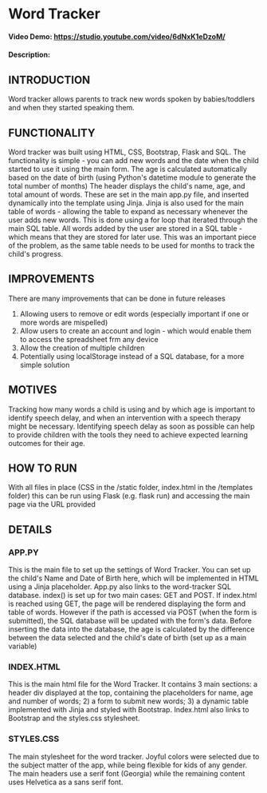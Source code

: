 # Word Tracker
#### Video Demo:  <https://studio.youtube.com/video/6dNxK1eDzoM/>
#### Description:

## INTRODUCTION
Word tracker allows parents to track new words spoken by babies/toddlers and when they started speaking them.

## FUNCTIONALITY
Word tracker was built using HTML, CSS, Bootstrap, Flask and SQL.
The functionality is simple - you can add new words and the date when the child started to use it using the main form.
The age is calculated automatically based on the date of birth (using Python's datetime module to generate the total number of months)
The header displays the child's name, age, and total amount of words. These are set in the main app.py file, and inserted dynamically into the template using Jinja.
Jinja is also used for the main table of words - allowing the table to expand as necessary whenever the user adds new words.
This is done using a for loop that iterated through the main SQL table.
All words added by the user are stored in a SQL table - which means that they are stored for later use. This was an important piece of the problem,
as the same table needs to be used for months to track the child's progress.

## IMPROVEMENTS
There are many improvements that can be done in future releases
1) Allowing users to remove or edit words (especially important if one or more words are mispelled)
2) Allow users to create an account and login - which would enable them to access the spreadsheet frm any device
3) Allow the creation of multiple children
4) Potentially using localStorage instead of a SQL database, for a more simple solution

## MOTIVES
Tracking how many words a child is using and by which age is important to identify speech delay, and when an intervention with a speech therapy might be necessary.
Identifying speech delay as soon as possible can help to provide children with the tools they need to achieve expected learning outcomes for their age.

## HOW TO RUN
With all files in place (CSS in the /static folder, index.html in the /templates folder) this can be run using Flask (e.g. flask run) and accessing the main page via the URL provided

## DETAILS
### APP.PY
This is the main file to set up the settings of Word Tracker. You can set up the child's Name and Date of Birth here, which will be implemented in HTML using a Jinja placeholder.
App.py also links to the word-tracker SQL database.
index() is set up for two main cases: GET and POST. If index.html is reached using GET, the page will be rendered displaying the form and table of words.
However if the path is accessed via POST (when the form is submitted), the SQL database will be updated with the form's data.
Before inserting the data into the database, the age is calculated by the difference between the data selected and the child's date of birth (set up as a main variable)

### INDEX.HTML
This is the main html file for the Word Tracker. It contains 3 main sections: a header div displayed at the top, containing the placeholders for name, age and number of words; 2) a form to submit new words; 3) a dynamic table implemented with Jinja and styled with Bootstrap. Index.html also links to Bootstrap and the styles.css stylesheet.

### STYLES.CSS
The main stylesheet for the word tracker. Joyful colors were selected due to the subject matter of the app, while being flexible for kids of any gender. The main headers use a serif font (Georgia) while the remaining content uses Helvetica as a sans serif font. 
